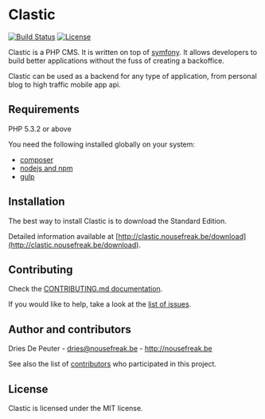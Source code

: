 Clastic
=======

 [![Build Status](https://img.shields.io/travis/Clastic/Clastic/master.svg?style=flat-square)](https://travis-ci.org/Clastic/Clastic)
 [![License](https://img.shields.io/badge/license-MIT-blue.svg?style=flat-square)](LICENSE)

Clastic is a PHP CMS. It is written on top of [symfony](http://symfony.com).
It allows developers to build better applications without the fuss of creating a backoffice.

Clastic can be used as a backend for any type of application, from personal blog to high traffic mobile app api.

Requirements
------------

PHP 5.3.2 or above

You need the following installed globally on your system:
 - [composer](http://getcomposer.org)
 - [nodejs and npm](http://nodejs.org)
 - [gulp](http://gulpjs.com)

Installation
------------

The best way to install Clastic is to download the Standard Edition.

Detailed information available at [http://clastic.nousefreak.be/download](http://clastic.nousefreak.be/download).

Contributing
------------

Check the [CONTRIBUTING.md documentation](CONTRIBUTING.md).

If you would like to help, take a look at the [list of issues](http://github.com/Clastic/Clastic/issues).

Author and contributors
-----------------------

Dries De Peuter - <dries@nousefreak.be> - <http://nousefreak.be>

See also the list of [contributors](https://github.com/Clastic/Clastic/contributors) who participated in this project.

License
-------

Clastic is licensed under the MIT license.
